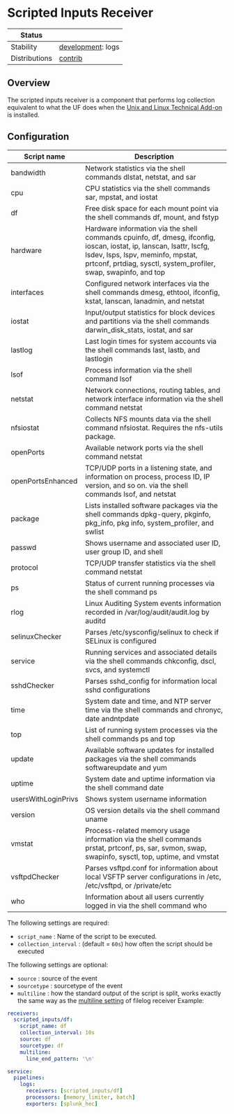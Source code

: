 # Scripted Inputs Receiver

<!-- status autogenerated section -->
| Status        |                       |
| ------------- |-----------------------|
| Stability     | [development]: logs   |
| Distributions | [contrib]             |

[development]: https://github.com/open-telemetry/opentelemetry-collector#in-development
[contrib]: https://github.com/open-telemetry/opentelemetry-collector-releases/tree/main/distributions/otelcol-contrib
<!-- end autogenerated section -->

## Overview
The scripted inputs receiver is a component that performs log collection equivalent to what the UF does when the
[Unix and Linux Technical Add-on](https://docs.splunk.com/Documentation/AddOns/released/UnixLinux/About) is installed.


## Configuration

| Script name          | Description                                                                                                                                                                                                                 |
|----------------------|-----------------------------------------------------------------------------------------------------------------------------------------------------------------------------------------------------------------------------|
| bandwidth	        | Network statistics via the shell commands dlstat, netstat, and sar                                                                                                                                                          |
| cpu	                | CPU statistics via the shell commands sar, mpstat, and iostat                                                                                                                                                               |
| df	                | Free disk space for each mount point via the shell commands df, mount, and fstyp                                                                                                                                            |
| hardware	            | Hardware information via the shell commands cpuinfo, df, dmesg, ifconfig, ioscan, iostat, ip, lanscan, lsattr, lscfg, lsdev, lsps, lspv, meminfo, mpstat, prtconf, prtdiag, sysctl, system_profiler, swap, swapinfo, and top|
| interfaces	        | Configured network interfaces via the shell commands dmesg, ethtool, ifconfig, kstat, lanscan, lanadmin, and netstat                                                                                                        |
| iostat	            | Input/output statistics for block devices and partitions via the shell commands darwin_disk_stats, iostat, and sar                                                                                                          |
| lastlog	            | Last login times for system accounts via the shell commands last, lastb, and lastlogin                                                                                                                                      |
| lsof	                | Process information via the shell command lsof                                                                                                                                                                              |
| netstat	            | Network connections, routing tables, and network interface information via the shell command netstat                                                                                                                        |
| nfsiostat            | 	Collects NFS mounts data via the shell command nfsiostat. Requires the nfs-utils package.                                                                                                                                 |
| openPorts            | 	Available network ports via the shell command netstat                                                                                                                                                                     |
| openPortsEnhanced    | 	TCP/UDP ports in a listening state, and information on process, process ID, IP version, and so on. via the shell commands lsof, and netstat                                                                               |
| package	            | Lists installed software packages via the shell commands dpkg-query, pkginfo, pkg_info, pkg info, system_profiler, and swlist                                                                                               |
| passwd	            | Shows username and associated user ID, user group ID, and shell                                                                                                                                                             |
| protocol             | 	TCP/UDP transfer statistics via the shell command netstat                                                                                                                                                                 |
| ps	                | Status of current running processes via the shell command ps                                                                                                                                                                |
| rlog	                | Linux Auditing System events information recorded in /var/log/audit/audit.log by auditd                                                                                                                                     |
| selinuxChecker       | 	Parses /etc/sysconfig/selinux to check if SELinux is configured                                                                                                                                                           |
| service	            | Running services and associated details via the shell commands chkconfig, dscl, svcs, and systemctl                                                                                                                         |
| sshdChecker	        | Parses sshd_config for information local sshd configurations                                                                                                                                                                |
| time	                | System date and time, and NTP server time via the shell commands and chronyc, date andntpdate                                                                                                                               |
| top	                | List of running system processes via the shell commands ps and top                                                                                                                                                          |
| update               | 	Available software updates for installed packages via the shell commands softwareupdate and yum                                                                                                                           |
| uptime               | 	System date and uptime information via the shell command date                                                                                                                                                             |
| usersWithLoginPrivs  | 	Shows system username information                                                                                                                                                                                         |
| version	            | OS version details via the shell command uname                                                                                                                                                                              |
| vmstat	            | Process-related memory usage information via the shell commands prstat, prtconf, ps, sar, svmon, swap, swapinfo, sysctl, top, uptime, and vmstat                                                                            |
| vsftpdChecker        | 	Parses vsftpd.conf for information about local VSFTP server configurations in /etc, /etc/vsftpd, or /private/etc                                                                                                          |
| who	                | Information about all users currently logged in via the shell command who                                                                                                                                                   |

The following settings are required:

- `script_name` : Name of the script to be executed.
- `collection_interval` : (default = `60s`) how often the script should be executed


The following settings are optional:

- `source` : source of the event
- `sourcetype` : sourcetype of the event
- `multiline` : how the standard output of the script is split, works exactly the same way as the [multiline setting](https://github.com/open-telemetry/opentelemetry-collector-contrib/tree/main/receiver/filelogreceiver#multiline-configuration) of filelog receiver
Example:

```yaml
receivers:
  scripted_inputs/df:
    script_name: df
    collection_interval: 10s
    source: df
    sourcetype: df
    multiline:
      line_end_pattern: '\n'
```


```yaml
service:
  pipelines:
    logs:
      receivers: [scripted_inputs/df]
      processors: [memory_limiter, batch]
      exporters: [splunk_hec]
```
